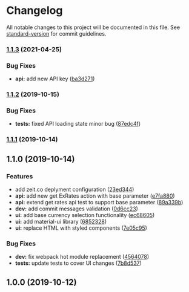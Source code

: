 # Changelog

All notable changes to this project will be documented in this file. See [standard-version](https://github.com/conventional-changelog/standard-version) for commit guidelines.

### [1.1.3](https://github.com/deniss-muhla/x-rates/compare/v1.1.2...v1.1.3) (2021-04-25)


### Bug Fixes

* **api:** add new API key ([ba3d271](https://github.com/deniss-muhla/x-rates/commit/ba3d27170be86140e829b0097691dbc7b1d09772))

### [1.1.2](https://github.com/deniss-muhla/x-rates/compare/v1.1.1...v1.1.2) (2019-10-15)


### Bug Fixes

* **tests:** fixed API loading state minor bug ([87edc4f](https://github.com/deniss-muhla/x-rates/commit/87edc4f23037ae7e84a4377d01dcaf6c447354eb))

### [1.1.1](https://github.com/deniss-muhla/x-rates/compare/v1.1.0...v1.1.1) (2019-10-14)

## 1.1.0 (2019-10-14)


### Features

* add zeit.co deplyment configuration ([23ed344](https://github.com/deniss-muhla/x-rates/commit/23ed344f8447c8895698c77437f4376abc75378d))
* **api:** add new get ExRates action with base parameter ([e7fa880](https://github.com/deniss-muhla/x-rates/commit/e7fa88020238ecd97dbd20636636fcc97114e0a8))
* **api:** extend get rates api test to support base parameter ([89a339b](https://github.com/deniss-muhla/x-rates/commit/89a339b7b150cba4cd03e41e7def8a1ba15b6f3f))
* **dev:** add commit messages validation ([0d6cc23](https://github.com/deniss-muhla/x-rates/commit/0d6cc23085bb772481eea4b952fd27c37acf3922))
* **ui:** add base currency selection functionality ([ec68605](https://github.com/deniss-muhla/x-rates/commit/ec68605814e9cc1223aa5989a7c9406c9c4aa717))
* **ui:** add material-ui library ([6852328](https://github.com/deniss-muhla/x-rates/commit/6852328e49193388e1a49aafc912ba2e149f789f))
* **ui:** replace HTML with styled components ([7e05c95](https://github.com/deniss-muhla/x-rates/commit/7e05c95939e1b15e865707f9ebef51249fd4da6f))


### Bug Fixes

* **dev:** fix webpack hot module replacement ([4564078](https://github.com/deniss-muhla/x-rates/commit/45640781d7197368b0192525053a4cd76cbed05c))
* **tests:** update tests to cover UI changes ([7b8d537](https://github.com/deniss-muhla/x-rates/commit/7b8d53778ff92d5de6f0581b653078b46cdf3e72))

## 1.0.0 (2019-10-12)
